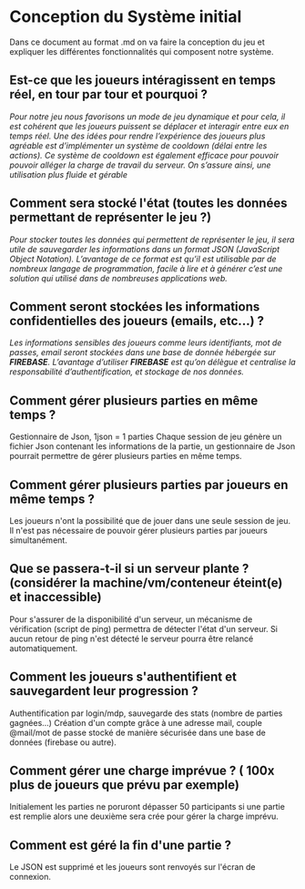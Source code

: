 # Conception du Système initial

Dans ce document au format .md on va faire la conception du jeu et expliquer les différentes fonctionnalités qui composent notre système.


## Est-ce que les joueurs intéragissent en temps réel, en tour par tour et pourquoi ?

 _Pour notre jeu nous favorisons un mode de jeu dynamique et pour cela, il est cohérent que les joueurs puissent se déplacer et interagir entre eux en temps réel.
 Une des idées pour rendre l’expérience des joueurs plus agréable est d’implémenter un système de cooldown (délai entre les actions). Ce système de cooldown est également efficace pour pouvoir pouvoir alléger la charge de travail du serveur. On s’assure ainsi, une utilisation plus fluide et gérable_

## Comment sera stocké l'état (toutes les données permettant de représenter le jeu ?)

_Pour stocker toutes les données qui permettent de représenter le jeu, il sera utile de sauvegarder les informations dans un format JSON (JavaScript Object Notation). L’avantage de ce format est qu’il est utilisable par de nombreux langage de programmation, facile à lire et à générer c’est une solution qui utilisé dans de nombreuses applications web._


## Comment seront stockées les informations confidentielles des joueurs (emails, etc...) ?

_Les informations sensibles des joueurs comme leurs identifiants, mot de passes, email seront stockées dans une base de donnée hébergée sur **FIREBASE**. L’avantage d’utiliser **FIREBASE** est qu’on délègue et centralise la responsabilité d’authentification, et stockage de nos données._


## Comment gérer plusieurs parties en même temps ? 

Gestionnaire de Json, 1json = 1 parties
Chaque session de jeu génère un fichier Json contenant les informations de la partie, un gestionnaire de Json pourrait permettre de gérer plusieurs parties en même temps. 

## Comment gérer plusieurs parties par joueurs en même temps ? 

Les joueurs n'ont la possibilité que de jouer dans une seule session de jeu.
Il n'est pas nécessaire de pouvoir gérer plusieurs parties par joueurs simultanément.

## Que se passera-t-il si un serveur plante ? (considérer la machine/vm/conteneur éteint(e) et inaccessible)


Pour s'assurer de la disponibilité d'un serveur, un mécanisme de vérification (script de ping) permettra de détecter l'état d'un serveur.
Si aucun retour de ping n'est détecté le serveur pourra être relancé automatiquement.


## Comment les joueurs s'authentifient et sauvegardent leur progression ? 

Authentification par login/mdp, sauvegarde des stats (nombre de parties gagnées...)
Création d'un compte grâce à une adresse mail, couple @mail/mot de passe stocké de manière sécurisée dans une base de données (firebase ou autre).

## Comment gérer une charge imprévue ? ( 100x plus de joueurs que prévu par exemple)

Initialement les parties ne poruront dépasser 50 participants si une partie est remplie alors une deuxième sera crée pour gérer la charge imprévu.

## Comment est géré la fin d'une partie ? 

Le JSON est supprimé et les joueurs sont renvoyés sur l'écran de connexion. 
